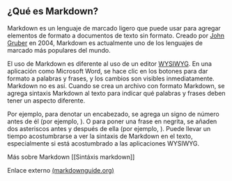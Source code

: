 
## ¿Qué es Markdown?

Markdown es un lenguaje de marcado ligero que puede usar para agregar elementos de formato a documentos de texto sin formato. Creado por [John Gruber](https://daringfireball.net/projects/markdown/) en 2004, Markdown es actualmente uno de los lenguajes de marcado más populares del mundo.

El uso de Markdown es diferente al uso de un editor [WYSIWYG](https://en.wikipedia.org/wiki/WYSIWYG). En una aplicación como Microsoft Word, se hace clic en los botones para dar formato a palabras y frases, y los cambios son visibles inmediatamente. Markdown no es así. Cuando se crea un archivo con formato Markdown, se agrega sintaxis Markdown al texto para indicar qué palabras y frases deben tener un aspecto diferente.

Por ejemplo, para denotar un encabezado, se agrega un signo de número antes de él (por ejemplo, ). O para poner una frase en negrita, se añaden dos asteriscos antes y después de ella (por ejemplo, ). Puede llevar un tiempo acostumbrarse a ver la sintaxis de Markdown en el texto, especialmente si está acostumbrado a las aplicaciones WYSIWYG. 

Más sobre Markdown
[[Sintáxis markdown]]

Enlace externo
[(markdownguide.org)](https://www.markdownguide.org/)





